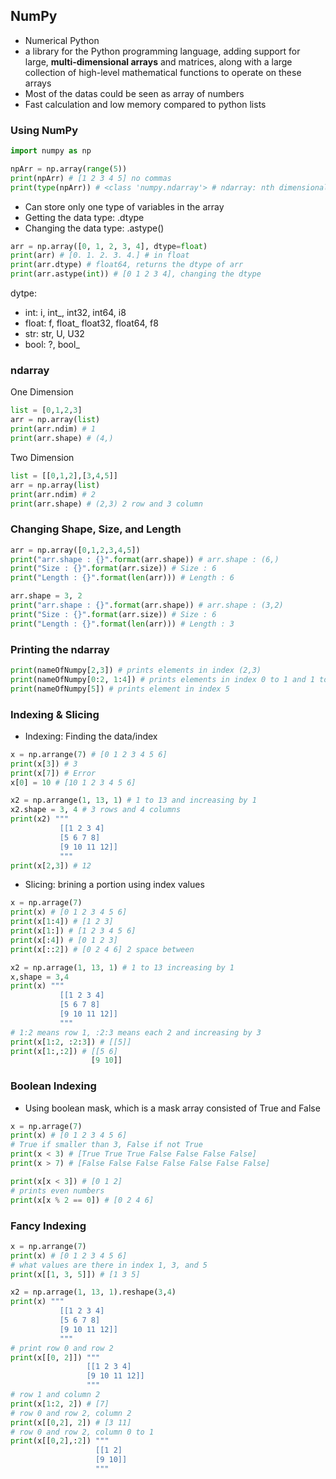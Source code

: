 ## NumPy

* Numerical Python
* a library for the Python programming language, adding support for large, __multi-dimensional arrays__ and matrices, along with a large collection of high-level mathematical functions to operate on these arrays
* Most of the datas could be seen as array of numbers
* Fast calculation and low memory compared to python lists

### Using NumPy
```python
import numpy as np

npArr = np.array(range(5))
print(npArr) # [1 2 3 4 5] no commas
print(type(npArr)) # <class 'numpy.ndarray'> # ndarray: nth dimensional array
```
* Can store only one type of variables in the array
* Getting the data type: .dtype
* Changing the data type: .astype()
```python
arr = np.array([0, 1, 2, 3, 4], dtype=float)
print(arr) # [0. 1. 2. 3. 4.] # in float
print(arr.dtype) # float64, returns the dtype of arr
print(arr.astype(int)) # [0 1 2 3 4], changing the dtype
```

dytpe:
* int: i, int_, int32, int64, i8
* float: f, float_ float32, float64, f8
* str: str, U, U32
* bool: ?, bool_

### ndarray

One Dimension
```python
list = [0,1,2,3]
arr = np.array(list)
print(arr.ndim) # 1
print(arr.shape) # (4,)
```

Two Dimension
```python
list = [[0,1,2],[3,4,5]]
arr = np.array(list)
print(arr.ndim) # 2
print(arr.shape) # (2,3) 2 row and 3 column
```
### Changing Shape, Size, and Length
```python
arr = np.array([0,1,2,3,4,5])
print("arr.shape : {}".format(arr.shape)) # arr.shape : (6,)
print("Size : {}".format(arr.size)) # Size : 6
print("Length : {}".format(len(arr))) # Length : 6

arr.shape = 3, 2
print("arr.shape : {}".format(arr.shape)) # arr.shape : (3,2)
print("Size : {}".format(arr.size)) # Size : 6
print("Length : {}".format(len(arr))) # Length : 3
```

### Printing the ndarray
```python
print(nameOfNumpy[2,3]) # prints elements in index (2,3)
print(nameOfNumpy[0:2, 1:4]) # prints elements in index 0 to 1 and 1 to 3
print(nameOfNumpy[5]) # prints element in index 5
```

### Indexing & Slicing
* Indexing: Finding the data/index
```python
x = np.arrange(7) # [0 1 2 3 4 5 6]
print(x[3]) # 3
print(x[7]) # Error
x[0] = 10 # [10 1 2 3 4 5 6]

x2 = np.arrange(1, 13, 1) # 1 to 13 and increasing by 1
x2.shape = 3, 4 # 3 rows and 4 columns
print(x2) """ 
           [[1 2 3 4]
           [5 6 7 8]
           [9 10 11 12]]
           """
print(x[2,3]) # 12
```
* Slicing: brining a portion using index values
```python
x = np.arrage(7)
print(x) # [0 1 2 3 4 5 6]
print(x[1:4]) # [1 2 3]
print(x[1:]) # [1 2 3 4 5 6]
print(x[:4]) # [0 1 2 3]
print(x[::2]) # [0 2 4 6] 2 space between

x2 = np.arrage(1, 13, 1) # 1 to 13 increasing by 1
x,shape = 3,4
print(x) """ 
           [[1 2 3 4]
           [5 6 7 8]
           [9 10 11 12]]
           """
# 1:2 means row 1, :2:3 means each 2 and increasing by 3
print(x[1:2, :2:3]) # [[5]]
print(x[1:,:2]) # [[5 6]
                  [9 10]]
```

### Boolean Indexing
* Using boolean mask, which is a mask array consisted of True and False
```python
x = np.arrage(7)
print(x) # [0 1 2 3 4 5 6]
# True if smaller than 3, False if not True
print(x < 3) # [True True True False False False False]
print(x > 7) # [False False False False False False False]

print(x[x < 3]) # [0 1 2]
# prints even numbers
print(x[x % 2 == 0]) # [0 2 4 6]
```

### Fancy Indexing
```python
x = np.arrange(7)
print(x) # [0 1 2 3 4 5 6]
# what values are there in index 1, 3, and 5
print(x[[1, 3, 5]]) # [1 3 5]

x2 = np.arrage(1, 13, 1).reshape(3,4)
print(x) """ 
           [[1 2 3 4]
           [5 6 7 8]
           [9 10 11 12]]
           """
# print row 0 and row 2
print(x[[0, 2]]) """
                 [[1 2 3 4]
                 [9 10 11 12]]
                 """
# row 1 and column 2
print(x[1:2, 2]) # [7]
# row 0 and row 2, column 2
print(x[[0,2], 2]) # [3 11]
# row 0 and row 2, column 0 to 1
print(x[[0,2],:2]) """
                   [[1 2]
                   [9 10]]
                   """
```
